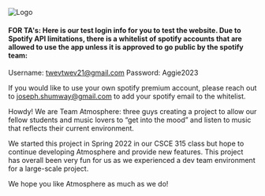![Logo](https://github.tamu.edu/Joseph-shumway/CSCE-315-Atmosphere/blob/master/Assets/Atmosphere.png?raw=true)

#### FOR TA's: Here is our test login info for you to test the website. Due to Spotify API limitations, there is a whitelist of spotify accounts that are allowed to use the app unless it is approved to go public by the spotify team:
Username: twevtwev21@gmail.com
Password: Aggie2023

If you would like to use your own spotify premium account, please reach out to joseph.shumway@gmail.com to add your spotify email to the whitelist.



Howdy! We are Team Atmosphere: three guys creating a project to allow our fellow students and music lovers to “get into the mood” and listen to music that reflects their current environment.

We started this project in Spring 2022 in our CSCE 315 class but hope to continue developing Atmosphere and provide new features. This project has overall been very fun for us as we experienced a dev team environment for a large-scale project.

We hope you like Atmosphere as much as we do!
